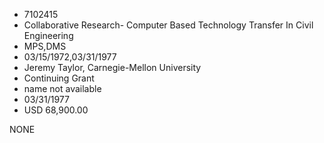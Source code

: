 * 7102415
* Collaborative Research- Computer Based Technology Transfer  In Civil Engineering
* MPS,DMS
* 03/15/1972,03/31/1977
* Jeremy Taylor, Carnegie-Mellon University
* Continuing Grant
*   name not available
* 03/31/1977
* USD 68,900.00

NONE